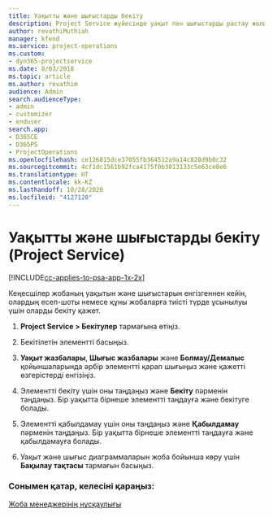 ```yaml
---
title: Уақытты және шығыстарды бекіту
description: Project Service жүйесінде уақыт пен шығыстарды растау жолы
author: revathiMuthiah
manager: kfend
ms.service: project-operations
ms.custom:
- dyn365-projectservice
ms.date: 8/03/2018
ms.topic: article
ms.author: revathim
audience: Admin
search.audienceType:
- admin
- customizer
- enduser
search.app:
- D365CE
- D365PS
- ProjectOperations
ms.openlocfilehash: ce126815dce37055fb364512a9a14c828d9b0c32
ms.sourcegitcommit: 4cf1dc1561b92fca4175f0b3813133c5e63ce8e6
ms.translationtype: HT
ms.contentlocale: kk-KZ
ms.lasthandoff: 10/28/2020
ms.locfileid: "4127120"
---
```

# <a name="approve-time-and-expenses-project-service"></a>Уақытты және шығыстарды бекіту (Project Service)

[!INCLUDE[cc-applies-to-psa-app-1x-2x](../includes/cc-applies-to-psa-app-1x-2x.md)]

Кеңесшілер жобаның уақытын және шығыстарын енгізгеннен кейін, олардың есеп-шоты немесе құны жобаларға тиісті түрде ұсынылуы үшін оларды бекіту қажет.  
  
1.  **Project Service > Бекітулер** тармағына өтіңіз.  
  
2.  Бекітілетін элементті басыңыз.  
  
3.  **Уақыт жазбалары**, **Шығыс жазбалары** және **Болмау/Демалыс** қойыншаларында әрбір элементті қарап шығыңыз және қажетті өзгерістерді енгізіңіз.  
  
4.  Элементті бекіту үшін оны таңдаңыз және **Бекіту** пәрменін таңдаңыз. Бір уақытта бірнеше элементті таңдауға және бекітуге болады.  
  
5.  Элементті қабылдамау үшін оны таңдаңыз және **Қабылдамау** пәрменін таңдаңыз. Бір уақытта бірнеше элементті таңдауға және қабылдамауға болады.  
  
6.  Уақыт және шығыс диаграммаларын жоба бойынша көру үшін **Бақылау тақтасы** тармағын басыңыз.  
  
### <a name="see-also"></a>Сонымен қатар, келесіні қараңыз:  
 [Жоба менеджерінің нұсқаулығы](../psa/project-manager-guide.md)
